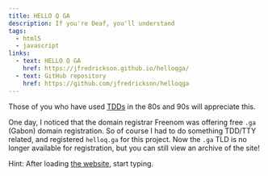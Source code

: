 ```yaml
---
title: HELLO Q GA
description: If you're Deaf, you'll understand
tags:
  - html5
  - javascript
links:
  - text: HELLO Q GA
    href: https://jfredrickson.github.io/helloqga/
  - text: GitHub repository
    href: https://github.com/jfredrickson/helloqga
---
```


Those of you who have used [TDDs](https://en.wikipedia.org/wiki/Telecommunications_device_for_the_deaf) in the 80s and 90s will appreciate this.

One day, I noticed that the domain registrar Freenom was offering free `.ga` (Gabon) domain registration. So of course I had to do something TDD/TTY related, and registered `helloq.ga` for this project. Now the `.ga` TLD is no longer available for registration, but you can still view an archive of the site!

Hint: After loading [the website](https://jfredrickson.github.io/helloqga/), start typing.
